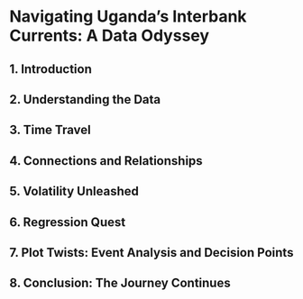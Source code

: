 # Navigating Uganda’s Interbank Currents: A Data Odyssey


## 1.	Introduction


## 2.	Understanding the Data

## 3.	Time Travel

## 4.	Connections and Relationships

## 5.	Volatility Unleashed

## 6.	Regression Quest

## 7.	Plot Twists: Event Analysis and Decision Points

## 8.	Conclusion: The Journey Continues
